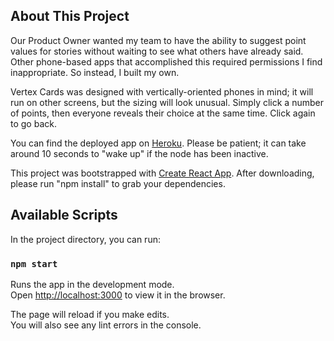 ## About This Project

Our Product Owner wanted my team to have the ability to suggest point values for stories without waiting to see what others have already said. Other phone-based apps that accomplished this required permissions I find inappropriate. So instead, I built my own.

Vertex Cards was designed with vertically-oriented phones in mind; it will run on other screens, but the sizing will look unusual. Simply click a number of points, then everyone reveals their choice at the same time. Click again to go back.

You can find the deployed app on [Heroku](https://vertexcards.herokuapp.com/). Please be patient; it can take around 10 seconds to "wake up" if the node has been inactive.

This project was bootstrapped with [Create React App](https://github.com/facebook/create-react-app). After downloading, please run "npm install" to grab your dependencies.

## Available Scripts

In the project directory, you can run:

### `npm start`

Runs the app in the development mode.<br>
Open [http://localhost:3000](http://localhost:3000) to view it in the browser.

The page will reload if you make edits.<br>
You will also see any lint errors in the console.
